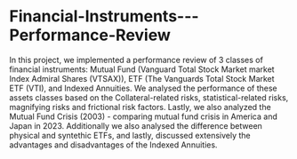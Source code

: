 # Financial-Instruments---Performance-Review
In this project, we implemented a performance review of 3 classes of financial instruments: Mutual Fund (Vanguard Total Stock Market market Index Admiral Shares (VTSAX)), ETF (The Vanguards Total Stock Market ETF (VTI), and Indexed Annuities. We analysed the performance of these assets classes based on the Collateral-related risks, statistical-related risks, magnifying risks and frictional risk factors.
Lastly, we also analyzed the Mutual Fund Crisis (2003) - comparing mutual fund crisis in America and Japan in 2023. Additionally we also analysed the difference between physical and syntethic ETFs, and lastly, discussed extensively the advantages and disadvantages of the Indexed Annuities.
